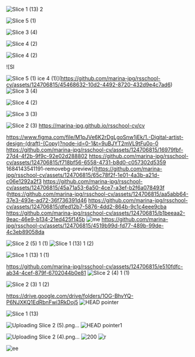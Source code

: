 
![Slice 1 (13) 2](https://github.com/marina-jpg/rsschool-cv/assets/124706815/37a62ef3-7167-40d8-95e4-ec429ecad51c)

![Slice 5 (1)](https://github.com/marina-jpg/rsschool-cv/assets/124706815/7b5e78cf-7ab4-40d5-8562-c3555d0ee853)

![Slice 3 (4)](https://github.com/marina-jpg/rsschool-cv/assets/124706815/da6b3a23-60e4-4349-bee0-b96b2b08b944)

![Slice 4 (2)](https://github.com/marina-jpg/rsschool-cv/assets/124706815/8370b91c-49e2-4c77-bc30-b0d28dfab67b)

![Slice 4 (2)](https://github.com/marina-jpg/rsschool-cv/assets/124706815/3870fb1b-c85c-49d1-a87f-39afa1c6c115)


![Sl

![Slice 5 (1)](https://github.com/marina-jpg/rsschool-cv/assets/124706815/471e0cae-d6d5-4b93-b6a0-63eeab709856)
ice 4 (1)](https://github.com/marina-jpg/rsschool-cv/assets/124706815/45468632-10d2-4492-8720-432d9e4c7ad6)
![Slice 3 (4)](https://github.com/marina-jpg/rsschool-cv/assets/124706815/55bb4cff-0364-4c86-80ec-3cbb6b1fe091)

![Slice 4 (2)](https://github.com/marina-jpg/rsschool-cv/assets/124706815/a61f93b9-a642-400c-9a69-376b39cfea9d)

![Slice 3 (3)](https://github.com/marina-jpg/rsschool-cv/assets/124706815/8ab0cc90-b742-430b-9d1d-2dee553b5897)


![Slice 2 (3)](https://github.com/marina-jpg/rsschool-cv/assets/124706815/2ed098bc-f266-4ec9-abd5-d742ed480cc6)
https://marina-jpg.github.io/rsschool-cv/cv

https://www.figma.com/file/M1pJVe6K2rDgLgoSnw1jEk/1.-Digital-artist-design-(draft)-(Copy)?node-id=0-1&t=9uBJYT2mVL9tFu0o-0
https://github.com/marina-jpg/rsschool-cv/assets/124706815/16979fbf-27d4-4f2b-9f9c-92e02d288802
https://github.com/marina-jpg/rsschool-cv/assets/124706815/f718bf56-6558-4731-b8d0-c057302d5359
1684143541191-removebg-preview](https://github.com/marina-jpg/rsschool-cv/assets/124706815/65c78f2f-1e01-4a3b-a21d-c06e1292a2f3
https://github.com/marina-jpg/rsschool-cv/assets/124706815/45a71a53-6a50-4ce7-a3ef-b2f6a078493f
(https://github.com/marina-jpg/rsschool-cv/assets/124706815/aa5abb64-37e3-493e-ad72-36f736391d46
https://github.com/marina-jpg/rsschool-cv/assets/124706815/dfed12b7-5876-4dd2-864b-9c1c4eee9cba
https://github.com/marina-jpg/rsschool-cv/assets/124706815/b1beeaa2-9eac-46e9-b134-21ed425f145b
![me](https://github.com/marina-jpg/rsschool-cv/assets/124706815/d2d06b79-3e37-4e1d-9316-5fbcb1768e28)
https://github.com/marina-jpg/rsschool-cv/assets/124706815/4519b99d-fd77-489b-99de-4c3eb89058da

![Slice 2 (5) 1 (1)](https://github.com/marina-jpg/rsschool-cv/assets/124706815/d4d66444-6b97-4457-9d07-d4dace958a3c)
![Slice 1 (13) 1 (2)](https://github.com/marina-jpg/rsschool-cv/assets/124706815/0677c68e-fea5-4191-a866-f9eee441fe0e)

![Slice 1 (13) 1 (1)](https://github.com/marina-jpg/rsschool-cv/assets/124706815/c31bd834-dfa4-4c35-95dd-f6495fcf8989)

https://github.com/marina-jpg/rsschool-cv/assets/124706815/e510fdfc-ab34-4cef-879f-6702044b0e81
![Slice 2 (4) 1 (1)](https://github.com/marina-jpg/rsschool-cv/assets/124706815/7a8a4902-4d53-4e16-ac89-289092089167)

![Slice 2 (3) 1 (2)](https://github.com/marina-jpg/rsschool-cv/assets/124706815/7f8c4a37-5c58-4c94-aeed-60cb23050ea7)

https://drive.google.com/drive/folders/1OG-BhvYQ-P6NJXKQ1EdRbnFwi3RkDoj5
![HEAD pointer](https://github.com/marina-jpg/rsschool-cv/assets/124706815/3fca2b5a-1cf1-4727-854d-4be0c3a0e612)

![Slice 1 (13)](https://github.com/marina-jpg/rsschool-cv/assets/124706815/9a6f0329-d10b-407c-8752-34e7636ecca5)

![Uploading Slice 2 (5).png…]()
![HEAD pointer1](https://github.com/marina-jpg/rsschool-cv/assets/124706815/586f059b-26a4-4174-89c4-27efc755f707)

![Uploading Slice 2 (4).png…]()
![200](https://github.com/marina-jpg/rsschool-cv/assets/124706815/0e5a8bc0-fb17-4019-b869-564187eda9c4)
![r](https://github.com/marina-jpg/rsschool-cv/assets/124706815/c019a06f-bc8d-4519-947f-133d07c1f40e)

![ee](https://github.com/marina-jpg/rsschool-cv/assets/124706815/15868156-45be-401e-ad06-34b02a0ab7de)

